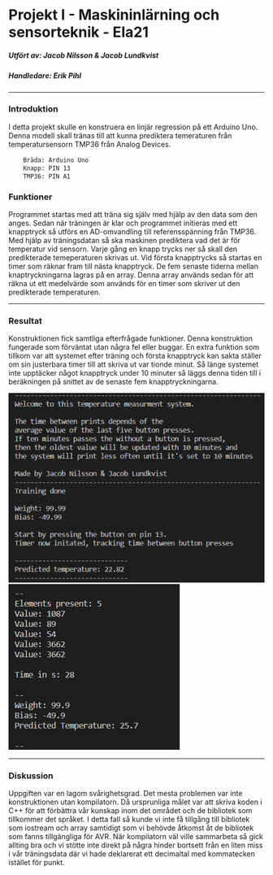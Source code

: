 # Projekt I - Maskininlärning och sensorteknik - Ela21

##### Utfört av: Jacob Nilsson & Jacob Lundkvist
##### Handledare: Erik  Pihl
*****

### Introduktion
I detta projekt skulle en konstruera en linjär regression på ett Arduino Uno. Denna modell skall tränas till att kunna prediktera temeraturen från temperatursensorn TMP36 från Analog Devices. 

        Bräda: Arduino Uno
        Knapp: PIN 13
        TMP36: PIN A1

### Funktioner
Programmet startas med att träna sig själv med hjälp av den data som den anges. Sedan när träningen är klar och programmet initieras med ett knapptryck så utförs en AD-omvandling till referensspänning från TMP36. Med hjälp av träningsdatan så ska maskinen prediktera vad det är för temperatur vid sensorn. Varje gång en knapp trycks ner så skall den predikterade temeperaturen skrivas ut. Vid första knapptrycks så startas en timer som räknar fram till nästa knapptryck. De fem senaste tiderna mellan knaptryckningarna lagras på en array. Denna array används sedan för att räkna ut ett medelvärde som används för en timer som skriver ut den predikterade temperaturen.
****

### Resultat
Konstruktionen fick samtliga efterfrågade funktioner. Denna konstruktion fungerade som förväntat utan några fel eller buggar.
En extra funktion som tillkom var att systemet efter träning och första knapptryck kan sakta ställer om sin justerbara timer till att skriva ut var tionde minut. Så länge systemet inte upptäcker något knapptryck under 10 minuter så läggs denna tiden till i beräkningen på snittet av de senaste fem knapptryckningarna.

![alt text](https://github.com/Jacnil98/Ela21-Projekt-1/blob/main/img/SerialMonitor.png)
![alt text](https://github.com/Jacnil98/Ela21-Projekt-1/blob/main/img/SerialMonitor2.png)

****
### Diskussion
Uppgiften var en lagom svårighetsgrad. Det mesta problemen var inte konstruktionen utan kompilatorn. Då ursprunliga målet var att skriva koden i C++ för att förbättra vår kunskap inom det området och de bibliotek som tillkommer det språket. I detta fall så kunde vi inte få tillgång till bibliotek som iostream och array samtidigt som vi behövde åtkomst åt de bibliotek som fanns tillgängliga för AVR. När kompilatorn väl ville sammarbeta så gick allting bra och vi stötte inte direkt på några hinder bortsett från en liten miss i vår träningsdata där vi hade deklarerat ett decimaltal med kommatecken istället för punkt. 

